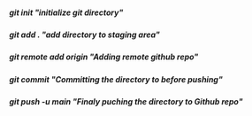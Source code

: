 ##### git init  "initialize git directory"
##### git add . "add directory to staging area"
##### git remote add origin  "Adding remote github repo"
##### git commit  "Committing the directory to before pushing"
##### git push -u main  "Finaly puching the directory to Github repo"
